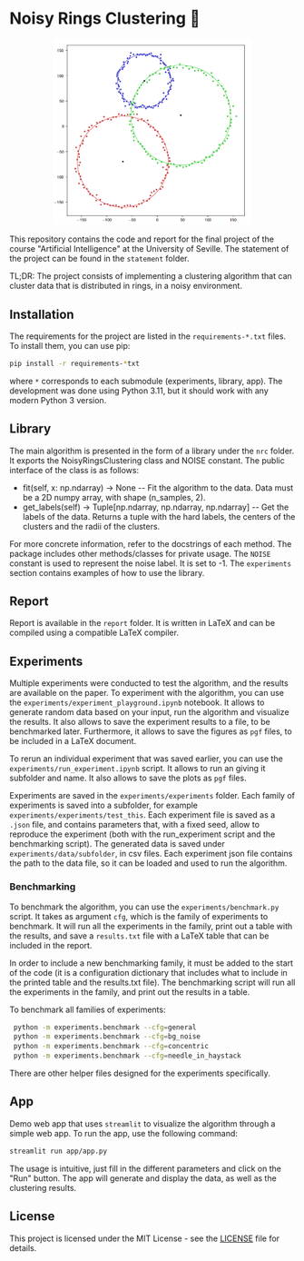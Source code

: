 # Noisy Rings Clustering 💍

<div align="center" style="margin: auto; width: 100%;" width="100%"><img src="./img/rings.png" alt="Noisy Rings Clustering" width="350"/></div>

This repository contains the code and report for the final project of the course "Artificial Intelligence" at the University of Seville. The statement of the project can be found in the `statement` folder.

TL;DR: The project consists of implementing a clustering algorithm that can cluster data that is distributed in rings, in a noisy environment.

## Installation

The requirements for the project are listed in the `requirements-*.txt` files. To install them, you can use pip:

```bash
pip install -r requirements-*txt

```

where `*` corresponds to each submodule (experiments, library, app).
The development was done using Python 3.11, but it should work with any modern Python 3 version.

## Library

The main algorithm is presented in the form of a library under the `nrc` folder. It exports the NoisyRingsClustering class and NOISE constant.
The public interface of the class is as follows:

- fit(self, x: np.ndarray) -> None -- Fit the algorithm to the data. Data must be a 2D numpy array, with shape (n_samples, 2).
- get_labels(self) -> Tuple[np.ndarray, np.ndarray, np.ndarray] -- Get the labels of the data. Returns a tuple with the hard labels, the centers of the clusters and the radii of the clusters.

For more concrete information, refer to the docstrings of each method.
The package includes other methods/classes for private usage.
The `NOISE` constant is used to represent the noise label. It is set to -1.
The `experiments` section contains examples of how to use the library.

## Report

Report is available in the `report` folder. It is written in LaTeX and can be compiled using a compatible LaTeX compiler.

## Experiments

Multiple experiments were conducted to test the algorithm, and the results are available on the paper.
To experiment with the algorithm, you can use the `experiments/experiment_playground.ipynb` notebook. It allows to generate random data based on your input,
run the algorithm and visualize the results. It also allows to save the experiment results to a file, to be benchmarked later. Furthermore, it allows to save
the figures as `pgf` files, to be included in a LaTeX document.

To rerun an individual experiment that was saved earlier, you can use the `experiments/run_experiment.ipynb` script. It allows to run an giving it subfolder and name. It also allows to save the plots as `pgf` files.

Experiments are saved in the `experiments/experiments` folder. Each family of experiments is saved into a subfolder, for example `experiments/experiments/test_this`. Each experiment file is saved as a `.json` file, and contains parameters that, with a fixed seed, allow to reproduce the experiment (both with the run_experiment script and the benchmarking script). The generated data is saved under `experiments/data/subfolder`, in csv files. Each experiment json file contains the path to the data file, so it can be loaded and used to run the algorithm.

### Benchmarking

To benchmark the algorithm, you can use the `experiments/benchmark.py` script. It takes as argument `cfg`, which is the family of experiments to benchmark. It will run all the experiments in the family, print out a table with the results, and save a `results.txt` file with a LaTeX table that can be included in the report.

In order to include a new benchmarking family, it must be added to the start of the code (it is a configuration dictionary that includes what to include in the printed table and the results.txt file). The benchmarking script will run all the experiments in the family, and print out the results in a table.

To benchmark all families of experiments:

```bash
 python -m experiments.benchmark --cfg=general
 python -m experiments.benchmark --cfg=bg_noise
 python -m experiments.benchmark --cfg=concentric
 python -m experiments.benchmark --cfg=needle_in_haystack
```

There are other helper files designed for the experiments specifically.

## App

Demo web app that uses `streamlit` to visualize the algorithm through a simple web app. To run the app, use the following command:

```bash
streamlit run app/app.py
```

The usage is intuitive, just fill in the different parameters and click on the "Run" button. The app will generate and display the data, as well as the clustering results.

## License

This project is licensed under the MIT License - see the [LICENSE](LICENSE) file for details.
